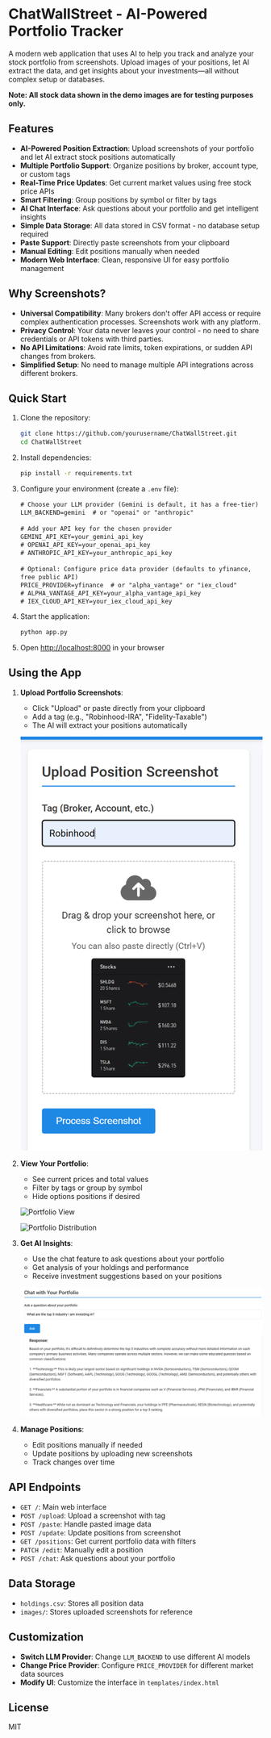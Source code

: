 # ChatWallStreet - AI-Powered Portfolio Tracker

A modern web application that uses AI to help you track and analyze your stock portfolio from screenshots. Upload images of your positions, let AI extract the data, and get insights about your investments—all without complex setup or databases.

**Note: All stock data shown in the demo images are for testing purposes only.**

## Features

- **AI-Powered Position Extraction**: Upload screenshots of your portfolio and let AI extract stock positions automatically
- **Multiple Portfolio Support**: Organize positions by broker, account type, or custom tags
- **Real-Time Price Updates**: Get current market values using free stock price APIs
- **Smart Filtering**: Group positions by symbol or filter by tags
- **AI Chat Interface**: Ask questions about your portfolio and get intelligent insights
- **Simple Data Storage**: All data stored in CSV format - no database setup required
- **Paste Support**: Directly paste screenshots from your clipboard
- **Manual Editing**: Edit positions manually when needed
- **Modern Web Interface**: Clean, responsive UI for easy portfolio management

## Why Screenshots?

- **Universal Compatibility**: Many brokers don't offer API access or require complex authentication processes. Screenshots work with any platform.
- **Privacy Control**: Your data never leaves your control - no need to share credentials or API tokens with third parties.
- **No API Limitations**: Avoid rate limits, token expirations, or sudden API changes from brokers.
- **Simplified Setup**: No need to manage multiple API integrations across different brokers.

## Quick Start

1. Clone the repository:
   ```bash
   git clone https://github.com/yourusername/ChatWallStreet.git
   cd ChatWallStreet
   ```

2. Install dependencies:
   ```bash
   pip install -r requirements.txt
   ```

3. Configure your environment (create a `.env` file):
   ```
   # Choose your LLM provider (Gemini is default, it has a free-tier)
   LLM_BACKEND=gemini  # or "openai" or "anthropic"
   
   # Add your API key for the chosen provider
   GEMINI_API_KEY=your_gemini_api_key
   # OPENAI_API_KEY=your_openai_api_key
   # ANTHROPIC_API_KEY=your_anthropic_api_key
   
   # Optional: Configure price data provider (defaults to yfinance, free public API)
   PRICE_PROVIDER=yfinance  # or "alpha_vantage" or "iex_cloud"
   # ALPHA_VANTAGE_API_KEY=your_alpha_vantage_api_key
   # IEX_CLOUD_API_KEY=your_iex_cloud_api_key
   ```

4. Start the application:
   ```bash
   python app.py
   ```

5. Open [http://localhost:8000](http://localhost:8000) in your browser

## Using the App

1. **Upload Portfolio Screenshots**:
   - Click "Upload" or paste directly from your clipboard
   - Add a tag (e.g., "Robinhood-IRA", "Fidelity-Taxable")
   - The AI will extract your positions automatically

   ![Upload Screenshot](docs/demo/upload.png)

2. **View Your Portfolio**:
   - See current prices and total values
   - Filter by tags or group by symbol
   - Hide options positions if desired

   ![Portfolio View](docs/demo/profolio%20view.png)
   
   ![Portfolio Distribution](docs/demo/profolio%20distribution.png)

3. **Get AI Insights**:
   - Use the chat feature to ask questions about your portfolio
   - Get analysis of your holdings and performance
   - Receive investment suggestions based on your positions

   ![AI Chat](docs/demo/chat.png)

4. **Manage Positions**:
   - Edit positions manually if needed
   - Update positions by uploading new screenshots
   - Track changes over time

## API Endpoints

- `GET /`: Main web interface
- `POST /upload`: Upload a screenshot with tag
- `POST /paste`: Handle pasted image data
- `POST /update`: Update positions from screenshot
- `GET /positions`: Get current portfolio data with filters
- `PATCH /edit`: Manually edit a position
- `POST /chat`: Ask questions about your portfolio

## Data Storage

- `holdings.csv`: Stores all position data
- `images/`: Stores uploaded screenshots for reference

## Customization

- **Switch LLM Provider**: Change `LLM_BACKEND` to use different AI models
- **Change Price Provider**: Configure `PRICE_PROVIDER` for different market data sources
- **Modify UI**: Customize the interface in `templates/index.html`

## License

MIT 